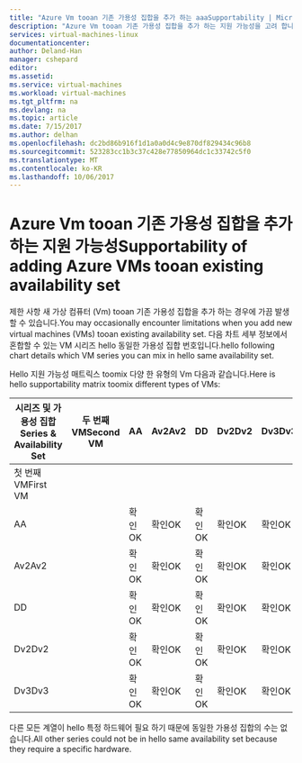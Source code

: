 ```yaml
---
title: "Azure Vm tooan 기존 가용성 집합을 추가 하는 aaaSupportability | Microsoft Docs"
description: "Azure Vm tooan 기존 가용성 집합을 추가 하는 지원 가능성을 고려 합니다."
services: virtual-machines-linux
documentationcenter: 
author: Deland-Han
manager: cshepard
editor: 
ms.assetid: 
ms.service: virtual-machines
ms.workload: virtual-machines
ms.tgt_pltfrm: na
ms.devlang: na
ms.topic: article
ms.date: 7/15/2017
ms.author: delhan
ms.openlocfilehash: dc2bd86b916f1d1a0a0d4c9e870df829434c96b8
ms.sourcegitcommit: 523283cc1b3c37c428e77850964dc1c33742c5f0
ms.translationtype: MT
ms.contentlocale: ko-KR
ms.lasthandoff: 10/06/2017
---
```

# <a name="supportability-of-adding-azure-vms-tooan-existing-availability-set"></a><span data-ttu-id="5be80-103">Azure Vm tooan 기존 가용성 집합을 추가 하는 지원 가능성</span><span class="sxs-lookup"><span data-stu-id="5be80-103">Supportability of adding Azure VMs tooan existing availability set</span></span>

<span data-ttu-id="5be80-104">제한 사항 새 가상 컴퓨터 (Vm) tooan 기존 가용성 집합을 추가 하는 경우에 가끔 발생할 수 있습니다.</span><span class="sxs-lookup"><span data-stu-id="5be80-104">You may occasionally encounter limitations when you add new virtual machines (VMs) tooan existing availability set.</span></span> <span data-ttu-id="5be80-105">다음 차트 세부 정보에서 혼합할 수 있는 VM 시리즈 hello 동일한 가용성 집합 번호입니다.</span><span class="sxs-lookup"><span data-stu-id="5be80-105">hello following chart details which VM series you can mix in hello same availability set.</span></span>

<span data-ttu-id="5be80-106">Hello 지원 가능성 매트릭스 toomix 다양 한 유형의 Vm 다음과 같습니다.</span><span class="sxs-lookup"><span data-stu-id="5be80-106">Here is hello supportability matrix toomix different types of VMs:</span></span>

<span data-ttu-id="5be80-107">시리즈 및 가용성 집합</span><span class="sxs-lookup"><span data-stu-id="5be80-107">Series & Availability Set</span></span>|<span data-ttu-id="5be80-108">두 번째 VM</span><span class="sxs-lookup"><span data-stu-id="5be80-108">Second VM</span></span>|<span data-ttu-id="5be80-109">A</span><span class="sxs-lookup"><span data-stu-id="5be80-109">A</span></span>|<span data-ttu-id="5be80-110">Av2</span><span class="sxs-lookup"><span data-stu-id="5be80-110">Av2</span></span>|<span data-ttu-id="5be80-111">D</span><span class="sxs-lookup"><span data-stu-id="5be80-111">D</span></span>|<span data-ttu-id="5be80-112">Dv2</span><span class="sxs-lookup"><span data-stu-id="5be80-112">Dv2</span></span>|<span data-ttu-id="5be80-113">Dv3</span><span class="sxs-lookup"><span data-stu-id="5be80-113">Dv3</span></span>|
|---|---|---|---|---|---|---|
|<span data-ttu-id="5be80-114">첫 번째 VM</span><span class="sxs-lookup"><span data-stu-id="5be80-114">First VM</span></span>|||||||
|<span data-ttu-id="5be80-115">A</span><span class="sxs-lookup"><span data-stu-id="5be80-115">A</span></span>||<span data-ttu-id="5be80-116">확인</span><span class="sxs-lookup"><span data-stu-id="5be80-116">OK</span></span>|<span data-ttu-id="5be80-117">확인</span><span class="sxs-lookup"><span data-stu-id="5be80-117">OK</span></span>|<span data-ttu-id="5be80-118">확인</span><span class="sxs-lookup"><span data-stu-id="5be80-118">OK</span></span>|<span data-ttu-id="5be80-119">확인</span><span class="sxs-lookup"><span data-stu-id="5be80-119">OK</span></span>|<span data-ttu-id="5be80-120">확인</span><span class="sxs-lookup"><span data-stu-id="5be80-120">OK</span></span>|
|<span data-ttu-id="5be80-121">Av2</span><span class="sxs-lookup"><span data-stu-id="5be80-121">Av2</span></span>||<span data-ttu-id="5be80-122">확인</span><span class="sxs-lookup"><span data-stu-id="5be80-122">OK</span></span>|<span data-ttu-id="5be80-123">확인</span><span class="sxs-lookup"><span data-stu-id="5be80-123">OK</span></span>|<span data-ttu-id="5be80-124">확인</span><span class="sxs-lookup"><span data-stu-id="5be80-124">OK</span></span>|<span data-ttu-id="5be80-125">확인</span><span class="sxs-lookup"><span data-stu-id="5be80-125">OK</span></span>|<span data-ttu-id="5be80-126">확인</span><span class="sxs-lookup"><span data-stu-id="5be80-126">OK</span></span>|
|<span data-ttu-id="5be80-127">D</span><span class="sxs-lookup"><span data-stu-id="5be80-127">D</span></span>||<span data-ttu-id="5be80-128">확인</span><span class="sxs-lookup"><span data-stu-id="5be80-128">OK</span></span>|<span data-ttu-id="5be80-129">확인</span><span class="sxs-lookup"><span data-stu-id="5be80-129">OK</span></span>|<span data-ttu-id="5be80-130">확인</span><span class="sxs-lookup"><span data-stu-id="5be80-130">OK</span></span>|<span data-ttu-id="5be80-131">확인</span><span class="sxs-lookup"><span data-stu-id="5be80-131">OK</span></span>|<span data-ttu-id="5be80-132">확인</span><span class="sxs-lookup"><span data-stu-id="5be80-132">OK</span></span>|
|<span data-ttu-id="5be80-133">Dv2</span><span class="sxs-lookup"><span data-stu-id="5be80-133">Dv2</span></span>||<span data-ttu-id="5be80-134">확인</span><span class="sxs-lookup"><span data-stu-id="5be80-134">OK</span></span>|<span data-ttu-id="5be80-135">확인</span><span class="sxs-lookup"><span data-stu-id="5be80-135">OK</span></span>|<span data-ttu-id="5be80-136">확인</span><span class="sxs-lookup"><span data-stu-id="5be80-136">OK</span></span>|<span data-ttu-id="5be80-137">확인</span><span class="sxs-lookup"><span data-stu-id="5be80-137">OK</span></span>|<span data-ttu-id="5be80-138">확인</span><span class="sxs-lookup"><span data-stu-id="5be80-138">OK</span></span>|
|<span data-ttu-id="5be80-139">Dv3</span><span class="sxs-lookup"><span data-stu-id="5be80-139">Dv3</span></span>||<span data-ttu-id="5be80-140">확인</span><span class="sxs-lookup"><span data-stu-id="5be80-140">OK</span></span>|<span data-ttu-id="5be80-141">확인</span><span class="sxs-lookup"><span data-stu-id="5be80-141">OK</span></span>|<span data-ttu-id="5be80-142">확인</span><span class="sxs-lookup"><span data-stu-id="5be80-142">OK</span></span>|<span data-ttu-id="5be80-143">확인</span><span class="sxs-lookup"><span data-stu-id="5be80-143">OK</span></span>|<span data-ttu-id="5be80-144">확인</span><span class="sxs-lookup"><span data-stu-id="5be80-144">OK</span></span>|

<span data-ttu-id="5be80-145">다른 모든 계열이 hello 특정 하드웨어 필요 하기 때문에 동일한 가용성 집합의 수는 없습니다.</span><span class="sxs-lookup"><span data-stu-id="5be80-145">All other series could not be in hello same availability set because they require a specific hardware.</span></span>
